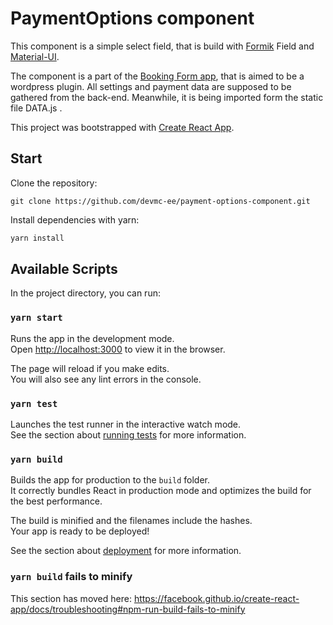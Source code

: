 # PaymentOptions component

This component is a simple select field, that is build with  [Formik](https://formik.org/docs/overview)  Field and 
[Material-UI](https://material-ui.com/). 

The component is a part of the [Booking Form app](https://github.com/devmc-ee/devmcee-booking), that is aimed to be a
 wordpress plugin. All settings and payment
 data are  supposed to be gathered from the back-end. Meanwhile, it is being imported form the static file DATA.js .

This project was bootstrapped with [Create React App](https://github.com/facebook/create-react-app).

## Start

Clone the repository:
````git
git clone https://github.com/devmc-ee/payment-options-component.git
````

Install dependencies with yarn:
```bash
yarn install
```


## Available Scripts

In the project directory, you can run:

### `yarn start`

Runs the app in the development mode.<br />
Open [http://localhost:3000](http://localhost:3000) to view it in the browser.

The page will reload if you make edits.<br />
You will also see any lint errors in the console.

### `yarn test`

Launches the test runner in the interactive watch mode.<br />
See the section about [running tests](https://facebook.github.io/create-react-app/docs/running-tests) for more information.

### `yarn build`

Builds the app for production to the `build` folder.<br />
It correctly bundles React in production mode and optimizes the build for the best performance.

The build is minified and the filenames include the hashes.<br />
Your app is ready to be deployed!

See the section about [deployment](https://facebook.github.io/create-react-app/docs/deployment) for more information.

### `yarn build` fails to minify

This section has moved here: https://facebook.github.io/create-react-app/docs/troubleshooting#npm-run-build-fails-to-minify

